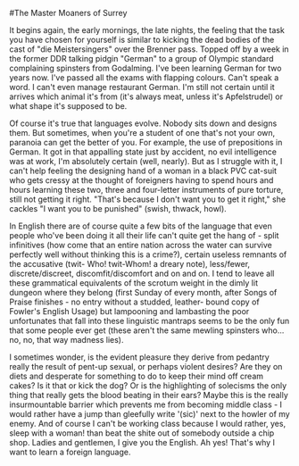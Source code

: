 #The Master Moaners of Surrey

It begins again, the early mornings, the late nights, the feeling that the task you have chosen for yourself is similar to kicking the dead bodies of the cast of "die Meistersingers" over the Brenner pass. Topped off by a week in the former DDR talking pidgin "German" to a group of Olympic standard complaining spinsters from Godalming. I've been learning German for two years now. I've passed all the exams with flapping colours. Can't speak a word. I can't even manage restaurant German. I'm still not certain until it arrives which animal it's from (it's always meat, unless it's Apfelstrudel) or what shape it's supposed to be. 

Of course it's true that languages evolve. Nobody sits down and designs them. But sometimes, when you're a student of one that's not your own, paranoia can get the better of you. For example, the use of prepositions in German. It got in that appalling state just by accident, no evil intelligence was at work, I'm absolutely certain (well, nearly). But as I struggle with it, I can't help feeling the designing hand of a woman in a black PVC cat-suit who gets cressy at the thought of foreigners having to spend hours and hours learning these two, three and four-letter instruments of pure torture, still not getting it right. "That's because I don't want you to get it right," she cackles "I want you to be punished" (swish, thwack, howl). 

In English there are of course quite a few bits of the language that even people who've been doing it all their life can't quite get the hang of - split infinitives (how come that an entire nation across the water can survive perfectly well without thinking this is a crime?), certain useless remnants of the accusative (twit- Who! twit-Whom! a dreary note), less/fewer, discrete/discreet, discomfit/discomfort and on and on. I tend to leave all these grammatical equivalents of the scrotum weight in the dimly lit dungeon where they belong (first Sunday of every month, after Songs of Praise finishes - no entry without a studded, leather- bound copy of Fowler's English Usage) but lampooning and lambasting the poor unfortunates that fall into these linguistic mantraps seems to be the only fun that some people ever get (these aren't the same mewling spinsters who... no, no, that way madness lies). 

I sometimes wonder, is the evident pleasure they derive from pedantry really the result of pent-up sexual, or perhaps violent desires? Are they on diets and desperate for something to do to keep their mind off cream cakes? Is it that or kick the dog? Or is the highlighting of solecisms the only thing that really gets the blood beating in their ears? Maybe this is the really insurmountable barrier which prevents me from becoming middle class - I would rather have a jump than gleefully write '(sic)' next to the howler of my enemy. And of course I can't be working class because I would rather, yes, sleep with a woman! than beat the shite out of somebody outside a chip shop. Ladies and gentlemen, I give you the English. Ah yes! That's why I want to learn a foreign language.